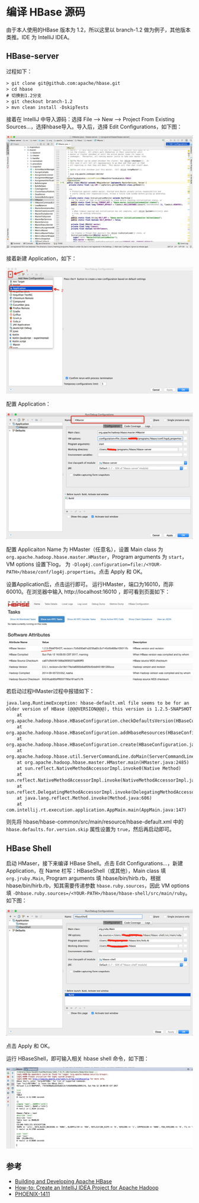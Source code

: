 # 编译 HBase 源码

由于本人使用的HBase 版本为 1.2，所以这里以 branch-1.2 做为例子，其他版本类推。IDE 为 IntelliJ IDEA。

## HBase-server 
过程如下：
```
> git clone git@github.com:apache/hbase.git
> cd hbase
# 切换到1.2分支
> git checkout branch-1.2
> mvn clean install -DskipTests
```
接着在 IntelliJ 中导入源码：选择 File --> New --> Project From Existing Sources...，选择hbase导入。导入后，选择 Edit Configurations，如下图：

![hbase_edit_configuration](../img/build_hbase_edit_con.jpg)

接着新建 Application，如下：

![hbase_new_application](../img/build_hbase_new_application.jpg)

配置 Application：

![hbase_run_conf](../img/build_hbase_conf_conf.jpg)

配置 Applicaiton Name 为 HMaster（任意名），设置 Main class 为`org.apache.hadoop.hbase.master.HMaster`，Program arguments 为 `start`，VM options 设置下log， 为 `-Dlog4j.configuration=file:/<YOUR-PATH>/hbase/conf/log4j.properties`。点击 Apply 和 OK。

设置Application后，点击运行即可。 运行HMaster，端口为16010，而非60010。在浏览器中输入 http://localhost:16010 ，即可看到页面如下：

![hbase_run](../img/build_hbase_run.jpg)

若启动过程HMaster过程中报错如下：
```
java.lang.RuntimeException: hbase-default.xml file seems to be for an older version of HBase (@@@VERSION@@@), this version is 1.2.5-SNAPSHOT
    at org.apache.hadoop.hbase.HBaseConfiguration.checkDefaultsVersion(HBaseConfiguration.java:71)
    at org.apache.hadoop.hbase.HBaseConfiguration.addHbaseResources(HBaseConfiguration.java:81)
    at org.apache.hadoop.hbase.HBaseConfiguration.create(HBaseConfiguration.java:96)
    at org.apache.hadoop.hbase.util.ServerCommandLine.doMain(ServerCommandLine.java:126)
    at org.apache.hadoop.hbase.master.HMaster.main(HMaster.java:2485)
    at sun.reflect.NativeMethodAccessorImpl.invoke0(Native Method)
    at sun.reflect.NativeMethodAccessorImpl.invoke(NativeMethodAccessorImpl.java:57)
    at sun.reflect.DelegatingMethodAccessorImpl.invoke(DelegatingMethodAccessorImpl.java:43)
    at java.lang.reflect.Method.invoke(Method.java:606)
    at com.intellij.rt.execution.application.AppMain.main(AppMain.java:147)
``` 

则先将 hbase/hbase-common/src/main/resource/hbase-default.xml 中的 `hbase.defaults.for.version.skip` 属性设置为 `true`，然后再启动即可。

## HBase Shell
启动 HMaser，接下来编译 HBase Shell。点击 Edit Configurations...，新建Application，在 Name 栏写：HBaseShell（或其他），Main class 填 `org.jruby.Main`, Program arguments 填 hbase/bin/hirb.rb，根据 hbase/bin/hirb.rb，知其需要传递参数 `hbase.ruby.sources`，因此 VM options 填 `-Dhbase.ruby.sources=/<YOUR-PATH>/hbase/hbase-shell/src/main/ruby`。如下图：

![hbase_shell](../img/build_hbase_shell.jpg)

点击 Apply 和 OK。

运行 HBaseShell，即可输入相关 hbase shell 命令，如下图：

![hbase_run_shell](../img/build_hbase_run_shell.jpg)


## 参考
- [Building and Developing Apache HBase](https://github.com/apache/hbase/blob/7294931e622e6e8f4b3a9e88acba84d837660c16/src/main/asciidoc/_chapters/developer.adoc#build)
- [How-to: Create an IntelliJ IDEA Project for Apache Hadoop](http://blog.cloudera.com/blog/2014/06/how-to-create-an-intellij-idea-project-for-apache-hadoop/)
- [PHOENIX-1411](https://issues.apache.org/jira/browse/PHOENIX-1411)

